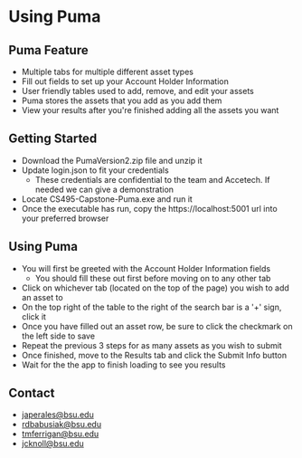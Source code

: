 # Using Puma

## Puma Feature
- Multiple tabs for multiple different asset types
- Fill out fields to set up your Account Holder Information
- User friendly tables used to add, remove, and edit your assets
- Puma stores the assets that you add as you add them
- View your results after you're finished adding all the assets you want

## Getting Started

- Download the PumaVersion2.zip file and unzip it
- Update login.json to fit your credentials
  - These credentials are confidential to the team and Accetech. If needed we can give a demonstration
- Locate CS495-Capstone-Puma.exe and run it
- Once the executable has run, copy the https://localhost:5001 url into your preferred browser



## Using Puma

- You will first be greeted with the Account Holder Information fields
  - You should fill these out first before moving on to any other tab
- Click on whichever tab (located on the top of the page) you wish to add an asset to 
- On the top right of the table to the right of the search bar is a '+' sign, click it
- Once you have filled out an asset row, be sure to click the checkmark on the left side to save
- Repeat the previous 3 steps for as many assets as you wish to submit
- Once finished, move to the Results tab and click the Submit Info button
- Wait for the the app to finish loading to see you results

## Contact
- japerales@bsu.edu
- rdbabusiak@bsu.edu
- tmferrigan@bsu.edu
- jcknoll@bsu.edu
